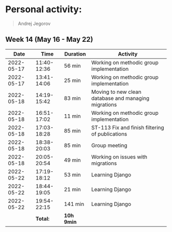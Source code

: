 # Personal activity:
> Andrej Jegorov

## Week 14 (May 16 - May 22)

| **Date**  | **Time**      | **Duration**  | **Activity** |
| --------  | ------------- | ------------  | ------------ |
| 2022-05-17 | 11:40-12:36 | 56 min | Working on methodic group implementation |
| 2022-05-17 | 13:41-14:06 | 25 min | Working on methodic group implementation |
| 2022-05-18 | 14:19-15:42 | 83 min | Moving to new clean database and managing migrations |
| 2022-05-18 | 16:51-17:02 | 11 min | Working on methodic group implementation |
| 2022-05-18 | 17:03-18:28 | 85 min | ST-113 Fix and finish filtering of publications |
| 2022-05-18 | 18:38-20:03 | 85 min | Group meeting |
| 2022-05-18 | 20:05-20:54 | 49 min | Working on issues with migrations |
| 2022-05-22 | 17:19-18:12 | 53 min | Learning Django |
| 2022-05-22 | 18:44-19:05 | 21 min | Learning Django |
| 2022-05-22 | 19:54-22:15 | 141 min | Learning Django |
|  | **Total:** | **10h 9min** | |